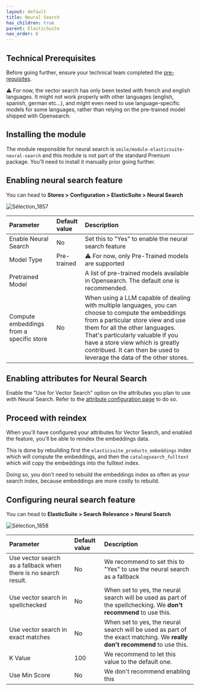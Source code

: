 ```yaml
---
layout: default
title: Neural Search
has_children: true
parent: ElasticSuite
nav_order: 8
---
```


## Technical Prerequisites

Before going further, ensure your technical team completed the [pre-requisites](https://elastic-suite.github.io/documentation/docs/ElasticSuite/Installing/NeuralSearch.html).

⚠️ For now, the vector search has only been tested with french and english languages. It might not work properly with other languages (english, spanish, german etc...), and might even need to use language-specific models for some languages, rather than relying on the pre-trained model shipped with Opensearch.

## Installing the module

The module responsible for neural search is `smile/module-elasticsuite-neural-search` and this module is not part of the standard Premium package. You'll need to install it manually prior going further.

## Enabling neural search feature

You can head to **Stores > Configuration > ElasticSuite > Neural Search**

![Sélection_1857](https://elastic-suite.github.io/documentation/docs/ElasticSuite/static/Sélection_1857.png)

| Parameter    | Default value | Description |
|:-------------|:------------------|:------|
|Enable Neural Search|No|	Set this to "Yes" to enable the neural search feature|
|Model Type|Pre-trained|⚠️ For now, only Pre-Trained models are supported|
|Pretrained Model||A list of pre-trained models available in Opensearch. The default one is recommended.|
|Compute embeddings from a specific store|No|When using a LLM capable of dealing with multiple languages, you can choose to compute the embeddings from a particular store view and use them for all the other languages. That's particularly valuable if you have a store view which is greatly contribued. It can then be used to leverage the data of the other stores.|

## Enabling attributes for Neural Search

Enable the "Use for Vector Search" option on the attributes you plan to use with Neural Search. Refer to the [attribute configuration page](https://elastic-suite.github.io/documentation/docs/ElasticSuite/Filters%20and%20attributes/Global%20configuration.html) to do so.

## Proceed with reindex

When you'll have configured your attributes for Vector Search, and enabled the feature, you'll be able to reindex the embeddings data.

This is done by rebuilding first the `elasticsuite_products_embeddings` index which will compute the embeddings, and then the `catalogsearch_fulltext` which will copy the embeddings into the fulltext index.

Doing so, you don't need to rebuild the embeddings index as often as your search index, because embeddings are more costly to rebuild.

## Configuring neural search feature

You can head to **ElasticSuite > Search Relevance > Neural Search**

![Sélection_1858](https://elastic-suite.github.io/documentation/docs/ElasticSuite/static/Sélection_1858.png)

| Parameter    | Default value | Description |
|:-------------|:------------------|:------|
|Use vector search as a fallback when there is no search result.|No|	We recommend to set this to "Yes" to use the neural search as a fallback |
|Use vector search in spellchecked|No|When set to yes, the neural search will be used as part of the spellchecking. We **don't recommend** to use this.|
|Use vector search in exact matches |No|When set to yes, the neural search will be used as part of the exact matching. We **really don't recommend** to use this.|
|K Value|100|We recommend to let this value to the default one.|
|Use Min Score|No|We don't recommend enabling this |
